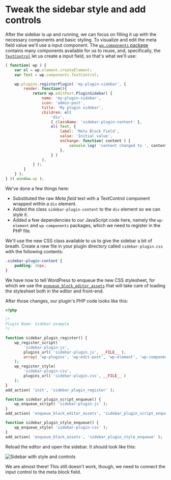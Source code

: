 # Tweak the sidebar style and add controls

After the sidebar is up and running, we can focus on filling it up with the necessary components and basic styling. To visualize and edit the meta field value we'll use a input component. The [`wp.components` package](https://wordpress.org/gutenberg/handbook/designers-developers/developers/packages/packages-components/) contains many components available for us to reuse, and, specifically, the [`TextControl`](https://wordpress.org/gutenberg/handbook/designers-developers/developers/components/text-control/) let us create a input field, so that's what we'll use:

```js
( function( wp ) {
	var el = wp.element.createElement;
	var Text = wp.components.TextControl;

	wp.plugins.registerPlugin( 'my-plugin-sidebar', {
		render: function(){
			return wp.editPost.PluginSidebar( {
				name: 'my-plugin-sidebar',
				icon: 'admin-post',
				title: 'My plugin sidebar',
				children: el(
					'div',
					{ className: 'sidebar-plugin-content' },
					el( Text, {
						label: 'Meta Block Field',
						value: 'Initial value',
						onChange: function( content ) {
							console.log( 'content changed to ', content );
						},
					} )
				),
			} );
		}
	} );
} )( window.wp );
```

We've done a few things here:

* Substituted the raw _Meta field_ text with a TextControl component wrapped within a `div` element.
* Added the class `sidebar-plugin-content` to the `div` element so we can style it.
* Added a few dependencies to our JavaScript code here, namely the `wp-element` and `wp-components` packages, which we need to register in the PHP file.

We'll use the new CSS class available to us to give the sidebar a bit of breath. Create a new file in your plugin directory called `sidebar-plugin.css` with the following contents:

```css
.sidebar-plugin-content {
	padding: 16px;
}
```

We have now to tell WordPress to enqueue the new CSS stylesheet, for which we use the [`enqueue_block_editor_assets`](https://developer.wordpress.org/reference/hooks/enqueue_block_editor_assets/) that will take care of loading the stylesheet both in the editor and front-end.

After those changes, our plugin's PHP code looks like this:

```php
<?php

/*
Plugin Name: Sidebar example
*/

function sidebar_plugin_register() {
	wp_register_script(
		'sidebar-plugin-js',
		plugins_url( 'sidebar-plugin.js', __FILE__ ),
		array( 'wp-plugins', 'wp-edit-post', 'wp-element', 'wp-components' )
	);
	wp_register_style(
		'sidebar-plugin-css',
		plugins_url( 'sidebar-plugin.css', __FILE__ )
	);
}
add_action( 'init', 'sidebar_plugin_register' );

function sidebar_plugin_script_enqueue() {
	wp_enqueue_script( 'sidebar-plugin-js' );
}
add_action( 'enqueue_block_editor_assets', 'sidebar_plugin_script_enqueue' );

function sidebar_plugin_style_enqueue() {
	wp_enqueue_style( 'sidebar-plugin-css' );
}
add_action( 'enqueue_block_assets', 'sidebar_plugin_style_enqueue' );
```

Reload the editor and open the sidebar. It should look like this:

![Sidebar with style and controls](./sidebar-style-controls.png)

We are almost there! This still doesn't work, though, we need to connect the input control to the meta block field.